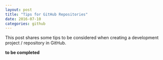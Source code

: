 ```yaml
---
layout: post
title: "Tips for GitHub Repositories"
date: 2016-07-10
categories: github
---
```


This post shares some tips to be considered when creating a development project / repository in GitHub.

<strong>to be completed</strong>
